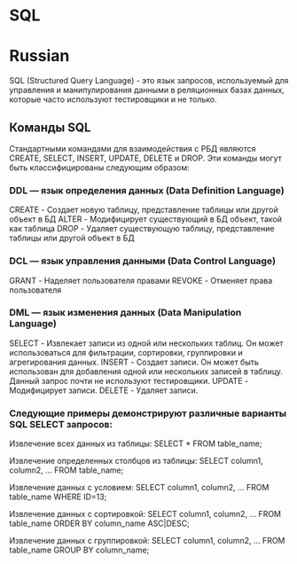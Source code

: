 # SQL


# Russian
SQL (Structured Query Language) - это язык запросов, используемый для управления и манипулирования данными в реляционных базах данных, которые часто используют тестировщики и не только.

## Команды SQL

Стандартными командами для взаимодействия с РБД являются CREATE, SELECT, INSERT, UPDATE, DELETE и DROP. Эти команды могут быть классифицированы следующим образом:

### DDL — язык определения данных (Data Definition Language)

CREATE - Создает новую таблицу, представление таблицы или другой объект в БД
ALTER - Модифицирует существующий в БД объект, такой как таблица
DROP - Удаляет существующую таблицу, представление таблицы или другой объект в БД

### DCL — язык управления данными (Data Control Language)

GRANT - Наделяет пользователя правами
REVOKE - Отменяет права пользователя

### DML — язык изменения данных (Data Manipulation Language)

SELECT - Извлекает записи из одной или нескольких таблиц. Он может использоваться для фильтрации, сортировки, группировки и агрегирования данных.
INSERT - Создает записи. Он может быть использован для добавления одной или нескольких записей в таблицу. Данный запрос почти не используют тестировщики.
UPDATE - Модифицирует записи.
DELETE - Удаляет записи.

### Следующие примеры демонстрируют различные варианты SQL SELECT запросов:

Извлечение всех данных из таблицы:
SELECT * FROM table_name;

Извлечение определенных столбцов из таблицы:
SELECT column1, column2, ... FROM table_name;

Извлечение данных с условием:
SELECT column1, column2, ... FROM table_name
WHERE ID=13;

Извлечение данных с сортировкой:
SELECT column1, column2, ... FROM table_name
ORDER BY column_name ASC|DESC;

Извлечение данных с группировкой:
SELECT column1, column2, ... FROM table_name
GROUP BY column_name;


